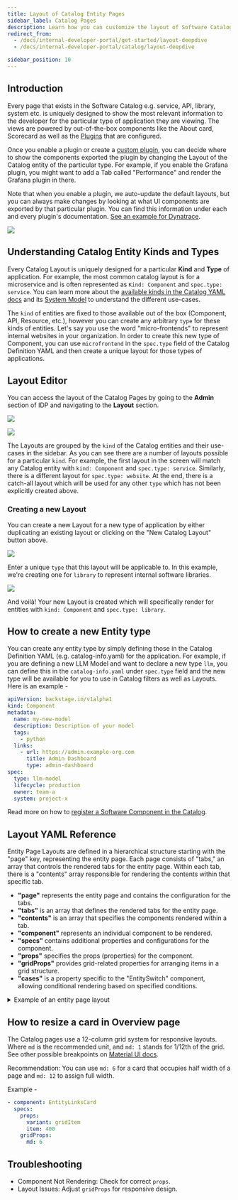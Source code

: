 ```yaml
---
title: Layout of Catalog Entity Pages
sidebar_label: Catalog Pages
description: Learn how you can customize the layout of Software Catalog pages and create new layouts for your custom entity types.
redirect_from:
  - /docs/internal-developer-portal/get-started/layout-deepdive
  - /docs/internal-developer-portal/catalog/layout-deepdive

sidebar_position: 10
---
```


## Introduction

Every page that exists in the Software Catalog e.g. service, API, library, system etc. is uniquely designed to show the most relevant information to the developer for the particular type of application they are viewing. The views are powered by out-of-the-box components like the About card, Scorecard as well as the [Plugins](/docs/internal-developer-portal/plugins/overview) that are configured.

Once you enable a plugin or create a [custom plugin](/docs/internal-developer-portal/plugins/custom-plugins/overview), you can decide where to show the components exported the plugin by changing the Layout of the Catalog entity of the particular type. For example, if you enable the Grafana plugin, you might want to add a Tab called "Performance" and render the Grafana plugin in there.

Note that when you enable a plugin, we auto-update the default layouts, but you can always make changes by looking at what UI components are exported by that particular plugin. You can find this information under each and every plugin's documentation. [See an example for Dynatrace](http://localhost:3000/docs/internal-developer-portal/plugins/available-plugins/dynatrace#layout).

![](./static/custom-card-and-tab.png)

## Understanding Catalog Entity Kinds and Types

Every Catalog Layout is uniquely designed for a particular **Kind** and **Type** of application. For example, the most common catalog layout is for a microservice and is often represented as `Kind: Component` and `spec.type: service`. You can learn more about the [available kinds in the Catalog YAML docs](/docs/internal-developer-portal/catalog/yaml-file) and its [System Model](/docs/internal-developer-portal/catalog/system-model) to understand the different use-cases.

The `kind` of entities are fixed to those available out of the box (Component, API, Resource, etc.), however you can create any arbitrary `type` for these kinds of entities. Let's say you use the word "micro-frontends" to represent internal websites in your organization. In order to create this new type of Component, you can use `microfrontend` in the `spec.type` field of the Catalog Definition YAML and then create a unique layout for those types of applications.

## Layout Editor

You can access the layout of the Catalog Pages by going to the **Admin** section of IDP and navigating to the **Layout** section.

![](./static/catalog%20entity.png)

![](./static/catalog-layouts-home.png)

The Layouts are grouped by the `kind` of the Catalog entities and their use-cases in the sidebar. As you can see there are a number of layouts possible for a particular `kind`. For example, the first layout in the screen will match any Catalog entity with `kind: Component` and `spec.type: service`. Similarly, there is a different layout for `spec.type: website`. At the end, there is a catch-all layout which will be used for any other `type` which has not been explicitly created above.

### Creating a new Layout

You can create a new Layout for a new type of application by either duplicating an existing layout or clicking on the "New Catalog Layout" button above.

![](./static/layout-duplicate.png)

Enter a unique `type` that this layout will be applicable to. In this example, we're creating one for `library` to represent internal software libraries.

![](./static/create-new-layout.png)

And voilà! Your new Layout is created which will specifically render for entities with `kind: Component` and `spec.type: library`.

## How to create a new Entity type

You can create any entity type by simply defining those in the Catalog Definition YAML (e.g. catalog-info.yaml) for the application. For example, if you are defining a new LLM Model and want to declare a new type `llm`, you can define this in the `catalog-info.yaml` under `spec.type` field and the new type will be available for you to use in Catalog filters as well as Layouts. Here is an example -

```yaml
apiVersion: backstage.io/v1alpha1
kind: Component
metadata:
  name: my-new-model
  description: Description of your model
  tags:
    - python
  links:
    - url: https://admin.example-org.com
      title: Admin Dashboard
      type: admin-dashboard
spec:
  type: llm-model
  lifecycle: production
  owner: team-a
  system: project-x
```

Read more on how to [register a Software Component in the Catalog](/docs/internal-developer-portal/get-started/register-a-new-software-component).

## Layout YAML Reference

Entity Page Layouts are defined in a hierarchical structure starting with the "page" key, representing the entity page. Each page consists of "tabs," an array that controls the rendered tabs for the entity page. Within each tab, there is a "contents" array responsible for rendering the contents within that specific tab.

- **"page"** represents the entity page and contains the configuration for the tabs.
- **"tabs"** is an array that defines the rendered tabs for the entity page.
- **"contents"** is an array that specifies the components rendered within a tab.
- **"component"** represents an individual component to be rendered.
- **"specs"** contains additional properties and configurations for the component.
- **"props"** specifies the props (properties) for the component.
- **"gridProps"** provides grid-related properties for arranging items in a grid structure.
- **"cases"** is a property specific to the "EntitySwitch" component, allowing conditional rendering based on specified conditions.

<details>

<summary>Example of an entity page layout</summary>

```yaml
page:
  name: EntityLayout
  tabs:
    - name: Overview
      path: /
      title: Overview
      contents:
        - component: EntityOrphanWarning
        - component: EntityProcessingErrorsPanel
        - component: EntityAboutCard
          specs:
            props:
              variant: gridItem
            gridProps:
              md: 6
        - component: EntityScoreCard
          specs:
            props:
              variant: gridItem
            gridProps:
              md: 6
        - component: EntityCatalogGraphCard
          specs:
            props:
              variant: gridItem
              height: 400
            gridProps:
              md: 6
              xs: 12
        - component: EntityLinksCard
          specs:
            props:
              variant: gridItem
              item: 400
            gridProps:
              md: 6
              xs: 12
    - name: ci-cd
      path: /ci-cd
      title: CI/CD
      contents:
        - component: EntitySwitch
          specs:
            cases:
              - if: isHarnessCiCdAvailable
                content:
                  component: EntityHarnessCiCdContent
              - content:
                  component: EmptyState
                  specs:
                    props:
                      title: No CI/CD available for this entity
                      missing: info
                      description: You need to add an annotation to your component if you want to enable CI/CD for it. You can read more about annotations in Backstage by clicking the button below.
    - name: API
      path: /api
      title: API
      contents:
        - component: EntityProvidedApisCard
          specs:
            gridProps:
              md: 6
        - component: EntityConsumedApisCard
          specs:
            gridProps:
              md: 6
    - name: Scorecard
      path: /scorecard
      title: Scorecard
      contents:
        - component: EntityScorecardContent
    - name: TechDocs
      path: /docs
      title: Docs
      contents:
        - component: EntityTechdocsContent
          specs:
            children:
              - component: TechDocsAddons
                specs:
                  children:
                    - component: ReportIssue
    - name: Deps
      path: /dependencies
      title: Dependencies
      contents:
        - component: EntityDependsOnComponentsCard
          specs:
            props:
              variant: gridItem
            gridProps:
              md: 6
        - component: EntityConsumedApisCard
          specs:
            props:
              variant: gridItem
            gridProps:
              md: 6
    - name: EntityKubernetesContent
      path: /kubernetes
      title: Kubernetes
      contents:
        - component: EntityKubernetesContent
          specs:
            props:
              refreshIntervalMs: 60000
```

</details>

## How to resize a card in Overview page

The Catalog pages use a 12-column grid system for responsive layouts. Where `md` is the recommended unit, and `md: 1` stands for 1/12th of the grid. See other possible breakpoints on [Material UI docs](https://mui.com/material-ui/react-grid/).

Recommendation: You can use `md: 6` for a card that occupies half width of a page and `md: 12` to assign full width.

Example -

```yaml
- component: EntityLinksCard
  specs:
    props:
      variant: gridItem
      item: 400
    gridProps:
      md: 6
```

## Troubleshooting

- Component Not Rendering: Check for correct `props`.
- Layout Issues: Adjust `gridProps` for responsive design.
